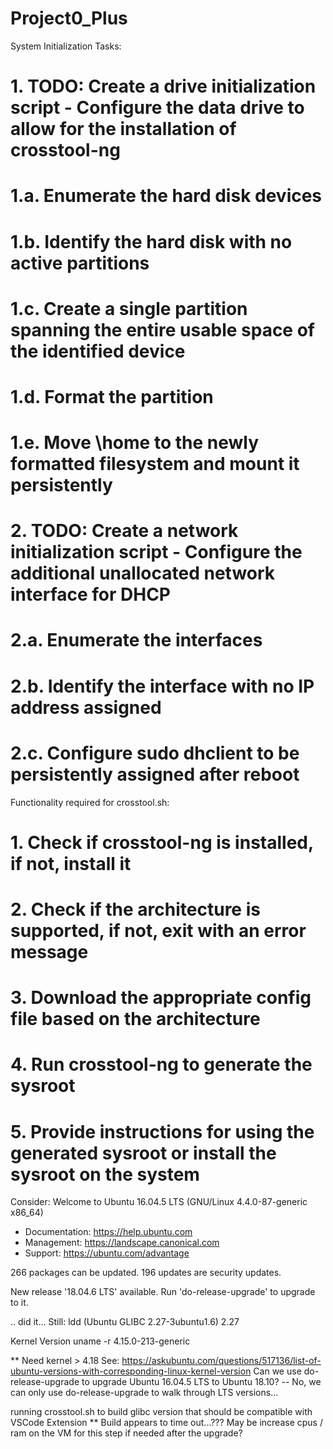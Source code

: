 # Project0_Plus

System Initialization Tasks:
# 1. TODO: Create a drive initialization script - Configure the data drive to allow for the installation of crosstool-ng
# 1.a. Enumerate the hard disk devices 
# 1.b. Identify the hard disk with no active partitions
# 1.c. Create a single partition spanning the entire usable space of the identified device
# 1.d. Format the partition
# 1.e. Move \home to the newly formatted filesystem and mount it persistently

# 2. TODO: Create a network initialization script - Configure the additional unallocated network interface for DHCP
# 2.a. Enumerate the interfaces 
# 2.b. Identify the interface with no IP address assigned
# 2.c. Configure sudo dhclient <interface> to be persistently assigned after reboot

Functionality required for crosstool.sh:
# 1. Check if crosstool-ng is installed, if not, install it
# 2. Check if the architecture is supported, if not, exit with an error message
# 3. Download the appropriate config file based on the architecture
# 4. Run crosstool-ng to generate the sysroot
# 5. Provide instructions for using the generated sysroot or install the sysroot on the system

Consider:
Welcome to Ubuntu 16.04.5 LTS (GNU/Linux 4.4.0-87-generic x86_64)

 * Documentation:  https://help.ubuntu.com
 * Management:     https://landscape.canonical.com
 * Support:        https://ubuntu.com/advantage

266 packages can be updated.
196 updates are security updates.

New release '18.04.6 LTS' available.
Run 'do-release-upgrade' to upgrade to it.

.. did it... 
Still:
ldd (Ubuntu GLIBC 2.27-3ubuntu1.6) 2.27

Kernel Version
uname -r
4.15.0-213-generic

** Need kernel > 4.18
See: https://askubuntu.com/questions/517136/list-of-ubuntu-versions-with-corresponding-linux-kernel-version
Can we use do-release-upgrade to upgrade Ubuntu 16.04.5 LTS to Ubuntu 18.10?
-- No, we can only use do-release-upgrade to walk through LTS versions...



running crosstool.sh to build glibc version that should be compatible with VSCode Extension
** Build appears to time out...??? May be increase cpus / ram on the VM for this step if needed after the upgrade?